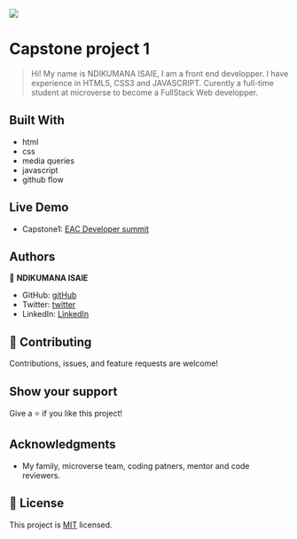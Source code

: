 ![](https://img.shields.io/badge/Microverse-blueviolet)

# Capstone project 1

> Hi! My name is NDIKUMANA ISAIE, I am a front end developper. I have experience in HTML5, CSS3 and JAVASCRIPT. Curently
> a full-time student at microverse to become a FullStack Web developper.


## Built With

- html 
- css
- media queries
- javascript
- github flow

## Live Demo
- Capstone1: [EAC Developer summit]( https://ndikumanaisaie.github.io/Capstone-Project1/)

## Authors

👤 **NDIKUMANA ISAIE**

- GitHub: [gitHub](https://github.com/ndikumanaisaie)
- Twitter: [twitter](https://twitter.com/Ndikuma38670724)
- LinkedIn: [LinkedIn](https://www.linkedin.com/in/ndikumana-isaie-21166273/)

## 🤝 Contributing

Contributions, issues, and feature requests are welcome!
## Show your support

Give a ⭐️ if you like this project!

## Acknowledgments

- My family, microverse team, coding patners, mentor and code reviewers.


## 📝 License

This project is [MIT](./MIT.md) licensed.
